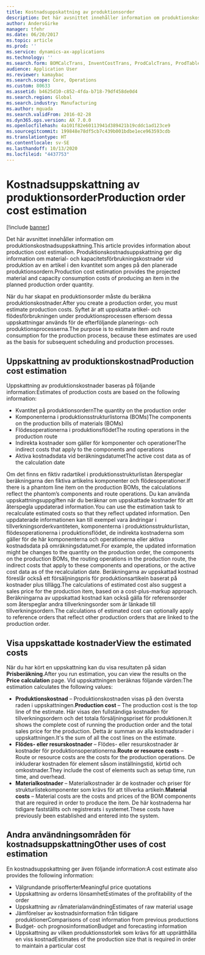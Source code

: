 ```yaml
---
title: Kostnadsuppskattning av produktionsorder
description: Det här avsnittet innehåller information om produktionskostnadsuppskattning. Produktionskostnadsuppskattning ger dig information om material- och kapacitetsförbrukningskostnader vid produktion av en artikel i den kvantitet som anges på den planerade produktionsordern.
author: AndersGirke
manager: tfehr
ms.date: 06/20/2017
ms.topic: article
ms.prod: ''
ms.service: dynamics-ax-applications
ms.technology: ''
ms.search.form: BOMCalcTrans, InventCostTrans, ProdCalcTrans, ProdTableJour, ProdTableListPage
audience: Application User
ms.reviewer: kamaybac
ms.search.scope: Core, Operations
ms.custom: 80633
ms.assetid: b4625d10-c852-4fda-b718-79df458de0d4
ms.search.region: Global
ms.search.industry: Manufacturing
ms.author: mguada
ms.search.validFrom: 2016-02-28
ms.dyn365.ops.version: AX 7.0.0
ms.openlocfilehash: 4a101f82e60113941d389421b19cddc1ad123ce9
ms.sourcegitcommit: 199848e78df5cb7c439b001bdbe1ece963593cdb
ms.translationtype: HT
ms.contentlocale: sv-SE
ms.lasthandoff: 10/13/2020
ms.locfileid: "4437753"
---
```

# <a name="production-order-cost-estimation"></a><span data-ttu-id="5ce7c-104">Kostnadsuppskattning av produktionsorder</span><span class="sxs-lookup"><span data-stu-id="5ce7c-104">Production order cost estimation</span></span>

[!include [banner](../includes/banner.md)]

<span data-ttu-id="5ce7c-105">Det här avsnittet innehåller information om produktionskostnadsuppskattning.</span><span class="sxs-lookup"><span data-stu-id="5ce7c-105">This article provides information about production cost estimation.</span></span> <span data-ttu-id="5ce7c-106">Produktionskostnadsuppskattning ger dig information om material- och kapacitetsförbrukningskostnader vid produktion av en artikel i den kvantitet som anges på den planerade produktionsordern.</span><span class="sxs-lookup"><span data-stu-id="5ce7c-106">Production cost estimation provides the projected material and capacity consumption costs of producing an item in the planned production order quantity.</span></span> 

<span data-ttu-id="5ce7c-107">När du har skapat en produktionsorder måste du beräkna produktionskostnader.</span><span class="sxs-lookup"><span data-stu-id="5ce7c-107">After you create a production order, you must estimate production costs.</span></span> <span data-ttu-id="5ce7c-108">Syftet är att uppskatta artikel- och flödesförbrukningen under produktionsprocessen eftersom dessa uppskattningar används för de efterföljande planerings- och produktionsprocesserna.</span><span class="sxs-lookup"><span data-stu-id="5ce7c-108">The purpose is to estimate item and route consumption for the production process, because these estimates are used as the basis for subsequent scheduling and production processes.</span></span>

## <a name="production-cost-estimation"></a><span data-ttu-id="5ce7c-109">Uppskattning av produktionskostnad</span><span class="sxs-lookup"><span data-stu-id="5ce7c-109">Production cost estimation</span></span>
<span data-ttu-id="5ce7c-110">Uppskattning av produktionskostnader baseras på följande information:</span><span class="sxs-lookup"><span data-stu-id="5ce7c-110">Estimates of production costs are based on the following information:</span></span>

-   <span data-ttu-id="5ce7c-111">Kvantitet på produktionsordern</span><span class="sxs-lookup"><span data-stu-id="5ce7c-111">The quantity on the production order</span></span>
-   <span data-ttu-id="5ce7c-112">Komponenterna i produktionsstrukturlistorna (BOMs)</span><span class="sxs-lookup"><span data-stu-id="5ce7c-112">The components on the production bills of materials (BOMs)</span></span>
-   <span data-ttu-id="5ce7c-113">Flödesoperationerna i produktionsflödet</span><span class="sxs-lookup"><span data-stu-id="5ce7c-113">The routing operations in the production route</span></span>
-   <span data-ttu-id="5ce7c-114">Indirekta kostnader som gäller för komponenter och operationer</span><span class="sxs-lookup"><span data-stu-id="5ce7c-114">The indirect costs that apply to the components and operations</span></span>
-   <span data-ttu-id="5ce7c-115">Aktiva kostnadsdata vid beräkningsdatumet</span><span class="sxs-lookup"><span data-stu-id="5ce7c-115">The active cost data as of the calculation date</span></span>

<span data-ttu-id="5ce7c-116">Om det finns en fiktiv radartikel i produktionsstrukturlistan återspeglar beräkningarna den fiktiva artikelns komponenter och flödesoperationer.</span><span class="sxs-lookup"><span data-stu-id="5ce7c-116">If there is a phantom line item on the production BOMs, the calculations reflect the phantom’s components and route operations.</span></span> <span data-ttu-id="5ce7c-117">Du kan använda uppskattningsuppgiften när du beräknar om uppskattade kostnader för att återspegla uppdaterad information.</span><span class="sxs-lookup"><span data-stu-id="5ce7c-117">You can use the estimation task to recalculate estimated costs so that they reflect updated information.</span></span> <span data-ttu-id="5ce7c-118">Den uppdaterade informationen kan till exempel vara ändringar i tillverkningsorderkvantiteten, komponenterna i produktionsstrukturlistan, flödesoperationerna i produktionsflödet, de indirekta kostnaderna som gäller för de här komponenterna och operationerna eller aktiva kostnadsdata på omräkningsdatumet.</span><span class="sxs-lookup"><span data-stu-id="5ce7c-118">For example, the updated information might be changes to the quantity on the production order, the components on the production BOMs, the routing operations in the production route, the indirect costs that apply to these components and operations, or the active cost data as of the recalculation date.</span></span> <span data-ttu-id="5ce7c-119">Beräkningarna av uppskattad kostnad föreslår också ett försäljningspris för produktionsartikeln baserat på kostnader plus tillägg.</span><span class="sxs-lookup"><span data-stu-id="5ce7c-119">The calculations of estimated cost also suggest a sales price for the production item, based on a cost-plus-markup approach.</span></span> <span data-ttu-id="5ce7c-120">Beräkningarna av uppskattad kostnad kan också gälla för referensorder som återspeglar andra tillverkningsorder som är länkade till tillverkningsordern.</span><span class="sxs-lookup"><span data-stu-id="5ce7c-120">The calculations of estimated cost can optionally apply to reference orders that reflect other production orders that are linked to the production order.</span></span>

## <a name="view-the-estimated-costs"></a><span data-ttu-id="5ce7c-121">Visa uppskattade kostnader</span><span class="sxs-lookup"><span data-stu-id="5ce7c-121">View the estimated costs</span></span>
<span data-ttu-id="5ce7c-122">När du har kört en uppskattning kan du visa resultaten på sidan **Prisberäkning**.</span><span class="sxs-lookup"><span data-stu-id="5ce7c-122">After you run estimation, you can view the results on the **Price calculation** page.</span></span> <span data-ttu-id="5ce7c-123">Vid uppskattningen beräknas följande värden:</span><span class="sxs-lookup"><span data-stu-id="5ce7c-123">The estimation calculates the following values:</span></span>

-   <span data-ttu-id="5ce7c-124">**Produktionskostnad** – Produktionskostnaden visas på den översta raden i uppskattningen.</span><span class="sxs-lookup"><span data-stu-id="5ce7c-124">**Production cost** – The production cost is the top line of the estimate.</span></span> <span data-ttu-id="5ce7c-125">Här visas den fullständiga kostnaden för tillverkningsordern och det totala försäljningspriset för produktionen.</span><span class="sxs-lookup"><span data-stu-id="5ce7c-125">It shows the complete cost of running the production order and the total sales price for the production.</span></span> <span data-ttu-id="5ce7c-126">Detta är summan av alla kostnadsrader i uppskattningen.</span><span class="sxs-lookup"><span data-stu-id="5ce7c-126">It's the sum of all the cost lines on the estimate.</span></span>
-   <span data-ttu-id="5ce7c-127">**Flödes- eller resurskostnader** – Flödes- eller resurskostnader är kostnader för produktionsoperationerna.</span><span class="sxs-lookup"><span data-stu-id="5ce7c-127">**Route or resource costs** – Route or resource costs are the costs for the production operations.</span></span> <span data-ttu-id="5ce7c-128">De inkluderar kostnaden för element såsom inställningstid, körtid och omkostnader.</span><span class="sxs-lookup"><span data-stu-id="5ce7c-128">They include the cost of elements such as setup time, run time, and overhead.</span></span>
-   <span data-ttu-id="5ce7c-129">**Materialkostnader** – Materialkostnader är de kostnader och priser för strukturlistekomponenter som krävs för att tillverka artikeln.</span><span class="sxs-lookup"><span data-stu-id="5ce7c-129">**Material costs** – Material costs are the costs and prices of the BOM components that are required in order to produce the item.</span></span> <span data-ttu-id="5ce7c-130">De här kostnaderna har tidigare fastställts och registrerats i systemet.</span><span class="sxs-lookup"><span data-stu-id="5ce7c-130">These costs have previously been established and entered into the system.</span></span>

## <a name="other-uses-of-cost-estimation"></a><span data-ttu-id="5ce7c-131">Andra användningsområden för kostnadsuppskattning</span><span class="sxs-lookup"><span data-stu-id="5ce7c-131">Other uses of cost estimation</span></span>
<span data-ttu-id="5ce7c-132">En kostnadsuppskattning ger även följande information:</span><span class="sxs-lookup"><span data-stu-id="5ce7c-132">A cost estimate also provides the following information:</span></span>

-   <span data-ttu-id="5ce7c-133">Välgrundande prisofferter</span><span class="sxs-lookup"><span data-stu-id="5ce7c-133">Meaningful price quotations</span></span>
-   <span data-ttu-id="5ce7c-134">Uppskattning av orderns lönsamhet</span><span class="sxs-lookup"><span data-stu-id="5ce7c-134">Estimates of the profitability of the order</span></span>
-   <span data-ttu-id="5ce7c-135">Uppskattning av råmaterialanvändning</span><span class="sxs-lookup"><span data-stu-id="5ce7c-135">Estimates of raw material usage</span></span>
-   <span data-ttu-id="5ce7c-136">Jämförelser av kostnadsinformation från tidigare produktioner</span><span class="sxs-lookup"><span data-stu-id="5ce7c-136">Comparisons of cost information from previous productions</span></span>
-   <span data-ttu-id="5ce7c-137">Budget- och prognosinformation</span><span class="sxs-lookup"><span data-stu-id="5ce7c-137">Budget and forecasting information</span></span>
-   <span data-ttu-id="5ce7c-138">Uppskattning av vilken produktionsstorlek som krävs för att upprätthålla en viss kostnad</span><span class="sxs-lookup"><span data-stu-id="5ce7c-138">Estimates of the production size that is required in order to maintain a particular cost</span></span>




